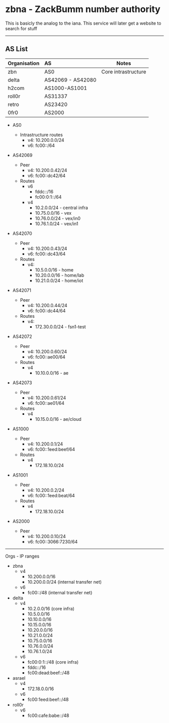 # zbna - ZackBumm number authority

This is basicly the analog to the iana. This service will later get a website to search for stuff
___
## AS List

| Organisation | AS                | Notes               |
| ------------ |:----------------- | ------------------- |
| zbn          | AS0               | Core intrastructure |
| delta        | AS42069 - AS42080 |                     |
| h2com        | AS1000-AS1001     |                     |
| roll0r       | AS31337           |                     |
| retro        | AS23420           |                     | 
| 0fr0         | AS2000            |                     | 

- AS0
    - Intrastructure routes
        - v4: 10.200.0.0/24
        - v6: fc00::/64
- AS42069
    - Peer
        - v4: 10.200.0.42/24
        - v6: fc00::dc42/64
    - Routes
        - v6
            - fddc::/16
            - fc00:0:1::/64
        - v4
            - 10.2.0.0/24 - central infra
            - 10.75.0.0/16 - vex
            - 10.76.0.0/24 - vex/in0
            - 10.76.1.0/24 - vex/in1
- AS42070
    - Peer
        - v4: 10.200.0.43/24
        - v6: fc00::dc43/64
    - Routes
        - v4:
            - 10.5.0.0/16 - home
            - 10.20.0.0/16 - home/lab
            - 10.21.0.0/24 - home/iot
- AS42071
    - Peer
        - v4: 10.200.0.44/24
        - v6: fc00::dc44/64
    - Routes
        - v4:
            - 172.30.0.0/24 - fsn1-test
- AS42072
    - Peer
        - v4: 10.200.0.60/24
        - v6: fc00::ae00/64
    - Routes
        - v4
            - 10.10.0.0/16 - ae
- AS42073
    - Peer
        - v4: 10.200.0.61/24
        - v6: fc00::ae01/64
    - Routes
        - v4
            - 10.15.0.0/16 - ae/cloud
- AS1000
    - Peer
        - v4: 10.200.0.1/24
        - v6: fc00::1eed:beef/64
    - Routes
        - v4
            - 172.18.10.0/24

- AS1001
    - Peer
        - v4: 10.200.0.2/24
        - v6: fc00::1eed:beat/64
    - Routes
        - v4
            - 172.18.10.0/24

- AS2000
    - Peer
        - v4: 10.200.0.10/24
        - v6: fc00::3066:7230/64

___
Orgs - IP ranges
- zbna
    - v4
        - 10.200.0.0/16
        - 10.200.0.0/24 (internal transfer net)
    - v6
        - fc00::/48 (internal transfer net)
- delta
    - v4
        - 10.2.0.0/16 (core infra)
        - 10.5.0.0/16
        - 10.10.0.0/16
        - 10.15.0.0/16
        - 10.20.0.0/16
        - 10.21.0.0/24
        - 10.75.0.0/16
        - 10.76.0.0/24
        - 10.76.1.0/24
    - v6
        - fc00:0:1::/48 (core infra)
        - fddc::/16
        - fc00:dead:beef::/48
- asrael
    - v4
        - 172.18.0.0/16
    - v6
        - fc00:1eed:beef::/48
- roll0r
    - v6
        - fc00:cafe:babe::/48
